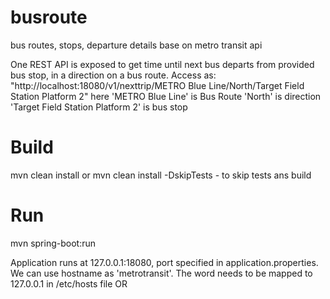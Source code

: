 # busroute
bus routes, stops, departure details base on metro transit api

One REST API is exposed to get time until next bus departs from provided bus stop, in a direction on a bus route.
Access as: "http://localhost:18080/v1/nexttrip/METRO Blue Line/North/Target Field Station Platform 2"
here 
    'METRO Blue Line' is Bus Route
    'North' is direction
    'Target Field Station Platform 2' is bus stop

# Build
mvn clean install
or 
mvn clean install -DskipTests - to skip tests ans build

# Run
mvn spring-boot:run

Application runs at 127.0.0.1:18080, port specified in application.properties.
We can use hostname as 'metrotransit'. The word needs to be mapped to 127.0.0.1 in /etc/hosts file OR 
